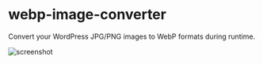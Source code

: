 # webp-image-converter

Convert your WordPress JPG/PNG images to WebP formats during runtime.

![screenshot](https://github.com/badasswp/webp-image-converter/assets/149586343/9c4a9cb2-63a0-462c-9ba1-a7adf23e51ea)
